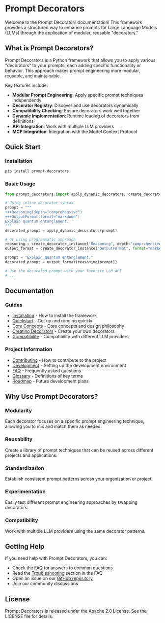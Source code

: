 # Prompt Decorators

Welcome to the Prompt Decorators documentation! This framework provides a structured way to enhance prompts for Large Language Models (LLMs) through the application of modular, reusable "decorators."

## What is Prompt Decorators?

Prompt Decorators is a Python framework that allows you to apply various "decorators" to your prompts, each adding specific functionality or behavior. This approach makes prompt engineering more modular, reusable, and maintainable.

Key features include:

- **Modular Prompt Engineering**: Apply specific prompt techniques independently
- **Decorator Registry**: Discover and use decorators dynamically
- **Compatibility Checking**: Ensure decorators work well together
- **Dynamic Implementation**: Runtime loading of decorators from definitions
- **API Integration**: Work with multiple LLM providers
- **MCP Integration**: Integration with the Model Context Protocol

## Quick Start

### Installation

```bash
pip install prompt-decorators
```

### Basic Usage

```python
from prompt_decorators import apply_dynamic_decorators, create_decorator_instance

# Using inline decorator syntax
prompt = """
+++Reasoning(depth="comprehensive")
+++OutputFormat(format="markdown")
Explain quantum entanglement.
"""
decorated_prompt = apply_dynamic_decorators(prompt)

# Or using programmatic approach
reasoning = create_decorator_instance("Reasoning", depth="comprehensive")
output_format = create_decorator_instance("OutputFormat", format="markdown")

prompt = "Explain quantum entanglement."
decorated_prompt = output_format(reasoning(prompt))

# Use the decorated prompt with your favorite LLM API
# ...
```

## Documentation

### Guides

- [Installation](installation.md) - How to install the framework
- [Quickstart](quickstart.md) - Get up and running quickly
- [Core Concepts](concepts.md) - Core concepts and design philosophy
- [Creating Decorators](creating_decorators.md) - Create your own decorators
- [Compatibility](compatibility.md) - Compatibility with different LLM providers

### Project Information

- [Contributing](contributing.md) - How to contribute to the project
- [Development](development.md) - Setting up the development environment
- [FAQ](faq.md) - Frequently asked questions
- [Glossary](glossary.md) - Definitions of key terms
- [Roadmap](roadmap.md) - Future development plans

## Why Use Prompt Decorators?

### Modularity

Each decorator focuses on a specific prompt engineering technique, allowing you to mix and match them as needed.

### Reusability

Create a library of prompt techniques that can be reused across different projects and applications.

### Standardization

Establish consistent prompt patterns across your organization or project.

### Experimentation

Easily test different prompt engineering approaches by swapping decorators.

### Compatibility

Work with multiple LLM providers using the same decorator patterns.

## Getting Help

If you need help with Prompt Decorators, you can:

- Check the [FAQ](faq.md) for answers to common questions
- Read the [Troubleshooting](faq.md#troubleshooting) section in the FAQ
- Open an issue on our [GitHub repository](https://github.com/synaptiai/prompt-decorators)
- Join our community discussions

## License

Prompt Decorators is released under the Apache 2.0 License. See the LICENSE file for details.

